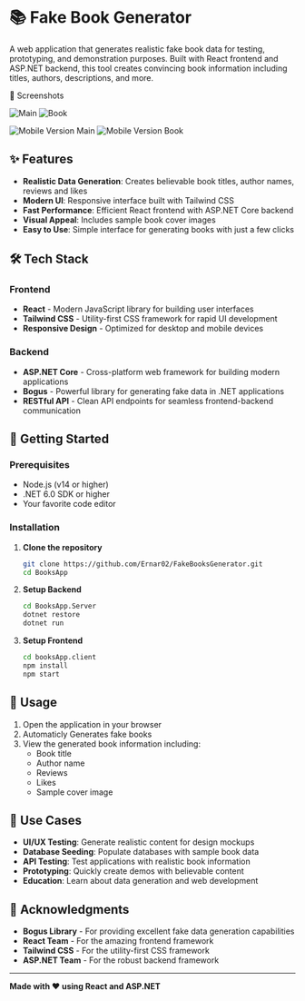 # 📚 Fake Book Generator

A web application that generates realistic fake book data for testing, prototyping, and demonstration purposes. Built with React frontend and ASP.NET backend, this tool creates convincing book information including titles, authors, descriptions, and more.

📸 Screenshots

![Main](images/desk.png)
![Book](images/desk1.png)


![Mobile Version Main](images/mobile.png)
![Mobile Version Book](images/mobile2.png)


## ✨ Features

- **Realistic Data Generation**: Creates believable book titles, author names, reviews and likes
- **Modern UI**: Responsive interface built with Tailwind CSS
- **Fast Performance**: Efficient React frontend with ASP.NET Core backend
- **Visual Appeal**: Includes sample book cover images 
- **Easy to Use**: Simple interface for generating books with just a few clicks

## 🛠️ Tech Stack

### Frontend
- **React** - Modern JavaScript library for building user interfaces
- **Tailwind CSS** - Utility-first CSS framework for rapid UI development
- **Responsive Design** - Optimized for desktop and mobile devices

### Backend
- **ASP.NET Core** - Cross-platform web framework for building modern applications
- **Bogus** - Powerful library for generating fake data in .NET applications
- **RESTful API** - Clean API endpoints for seamless frontend-backend communication


## 🚀 Getting Started

### Prerequisites
- Node.js (v14 or higher)
- .NET 6.0 SDK or higher
- Your favorite code editor

### Installation

1. **Clone the repository**
   ```bash
   git clone https://github.com/Ernar02/FakeBooksGenerator.git
   cd BooksApp
   ```

2. **Setup Backend**
   ```bash
   cd BooksApp.Server
   dotnet restore
   dotnet run
   ```

3. **Setup Frontend**
   ```bash
   cd booksApp.client
   npm install
   npm start
   ```


## 📖 Usage

1. Open the application in your browser
2. Automaticly Generates fake books
3. View the generated book information including:
   - Book title
   - Author name
   - Reviews
   - Likes
   - Sample cover image

## 🎯 Use Cases

- **UI/UX Testing**: Generate realistic content for design mockups
- **Database Seeding**: Populate databases with sample book data
- **API Testing**: Test applications with realistic book information
- **Prototyping**: Quickly create demos with believable content
- **Education**: Learn about data generation and web development


## 🙏 Acknowledgments

- **Bogus Library** - For providing excellent fake data generation capabilities
- **React Team** - For the amazing frontend framework
- **Tailwind CSS** - For the utility-first CSS framework
- **ASP.NET Team** - For the robust backend framework

---

**Made with ❤️ using React and ASP.NET**
